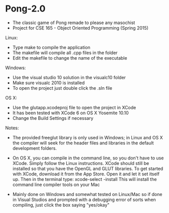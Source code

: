 # Pong-2.0
- The classic game of Pong remade to please any masochist
- Project for CSE 165 - Object Oriented Programming (Spring 2015)

Linux:
 - Type make to compile the application
 - The makefile will compile all .cpp files in the folder
 - Edit the makefile to change the name of the executable

Windows:
 - Use the visual studio 10 solution in the visualc10 folder
 - Make sure visualc 2010 is installed 
 - To open the project just double click the .sln file
 
OS X:
 - Use the glutapp.xcodeproj file to open the project in XCode
 - It has been tested with XCode 6 on OS X Yosemite 10.10
 - Change the Build Settings if necessary


Notes:
 - The provided freeglut library is only used in Windows; 
   in Linux and OS X the compiler will seek for the header
   files and libraries in the default development folders.
   
 - On OS X, you can compile in the command line, so you don't
   have to use XCode. Simply follow the Linux instructions. 
   XCode should still be installed so that you have the OpenGL
   and GLUT libraries. To get started with XCode, download it
   from the App Store. Open it and let it set itself up. Then
   in the terminal type: xcode-select -install
   This will install the command line compiler tools on your Mac

 - Mainly done on Windows and somewhat tested on Linux/Mac so if done
   in Visual Studios and prompted with a debugging error of sorts when
   compiling, just click the box saying "yes/okay"
